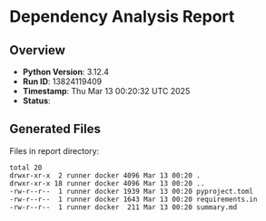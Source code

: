 # Dependency Analysis Report

## Overview

- **Python Version**: 3.12.4
- **Run ID**: 13824119409
- **Timestamp**: Thu Mar 13 00:20:32 UTC 2025
- **Status**: 

## Generated Files

Files in report directory:
```
total 20
drwxr-xr-x  2 runner docker 4096 Mar 13 00:20 .
drwxr-xr-x 18 runner docker 4096 Mar 13 00:20 ..
-rw-r--r--  1 runner docker 1939 Mar 13 00:20 pyproject.toml
-rw-r--r--  1 runner docker 1643 Mar 13 00:20 requirements.in
-rw-r--r--  1 runner docker  211 Mar 13 00:20 summary.md
```
